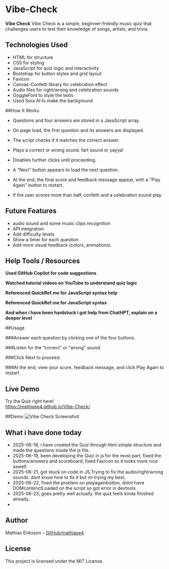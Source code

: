 # Vibe-Check

**Vibe Check** Vibe Check is a simple, beginner-friendly music quiz that challenges users to test their knowledge of songs, artists, and trivia.



## Technologies Used
- HTML for structure
- CSS for styling 
- JavaScript for quiz logic and interactivity
- Bootstrap for button styles and grid layout
- Favicon 
- Canvas-Confetti library for celebration effect
- Audio files for right/wrong and celebration sounds
- GoggleFont to style the texts
- Used Sora AI to make the background


##How It Works

- Questions and four answers are stored in a JavaScript array.

- On page load, the first question and its answers are displayed.

- The script checks if it matches the correct answer.

- Plays a correct or wrong sound. fart sound or yayya!

- Disables further clicks until proceeding.

- A "Next" button appears to load the next question.

- At the end, the final score and feedback message appear, with a "Play Again" button to restart.

- If the user scores more than half, confetti and a celebration sound play.



## Future Features

- audio sound and some music clips recognition
- API integration
- Add difficulty levels
- Show a timer for each question
- Add more visual feedback (colors, animations)



## Help Tools / Resources
**Used GitHub Copilot for code suggestions**

**Watched tutorial videos on YouTube to understand quiz logic**

**Referenced QuickRef.me for JavaScript syntax help**

**Referenced QuickRef.me for JavaScript syntax**

**And when i have been hardstuck i got help from ChatHPT, explain on a deeper level**


##Usage

###Answer each question by clicking one of the four buttons.

###Listen for the “correct” or “wrong” sound.

###Click Next to proceed.

###At the end, view your score, feedback message, and click Play Again to restart.

## Live Demo

Try the Quiz right here!  
https://mathiase4.github.io/Vibe-Check/

##Demo
![Vibe Check Screenshot](screenshot.png)




## What i have done today
- 2025-06-18, i have created the Quiz through html simple structure and made the questions inside the js file.
- 2025-06-19, been developing the Quiz in js for the most part, fixed the buttons/answers and scoreboard, fixed Favicon so it looks more nice aswell.
- 2025-06-21, got stuck on code in JS,Trying to fix the audio/right/wrong sounds. dont know how to fix it but im trying my best.
- 2025-06-22, fixed the problem on playagainbutton, didnt have DOMcontenctLoaded on the script so got error in devtools.
- 2025-06-23, goes pretty well actually. the quiz feels kinda finished already.
- 







## Author

Mathias Eriksson – [GitHub/mathiase4](https://github.com/mathiase4)

## License

This project is licensed under the MIT License. 
